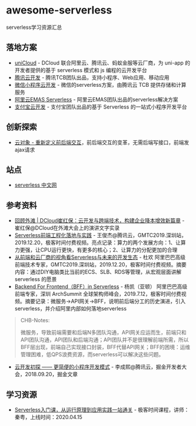 # awesome-serverless
serverless学习资源汇总

## 落地方案

- [uniCloud](https://uniapp.dcloud.net.cn/uniCloud/README) - DCloud 联合阿里云、腾讯云、蚂蚁金服等云厂商，为 uni-app 的开发者提供的基于 serverless 模式和 js 编程的云开发平台
- [腾讯云开发](https://www.cloudbase.net/) - 腾讯TCB团队出品，支持小程序、Web应用、移动应用
- [微信小程序云开发](https://developers.weixin.qq.com/miniprogram/dev/wxcloud/basis/getting-started.html) - 微信的serverless方案，由腾讯云 TCB 提供存储和计算服务
- [阿里云EMAS Serverless](https://help.aliyun.com/document_detail/436030.html?spm=a2c4g.435822.0.0.749137b0v2sZ8M) - 阿里云EMAS团队出品的serverless解决方案
- [支付宝云开发](https://cloud.alipay.com/main/product/cloudbase) - 支付宝团队出品的基于 Serverless 的一站式小程序开发平台

## 创新探索

- [云对象 - 重新定义前后端交互](https://juejin.cn/post/7140841434977927175)，前后端交互的变革，无需后端写接口，前端发ajax请求

## 站点

- [serverless 中文网](https://serverlesscloud.cn/)

## 参考资料
- [回顾外滩 | DCloud崔红保：云开发与跨端技术，构建企业降本增效新篇章](https://juejin.cn/post/7306337248623034395) - 崔红保@DCloud在外滩大会上的演讲文字实录
- [Serverless前端工程化落地与实践](https://time.geekbang.org/dailylesson/detail/100045239) - 王俊杰@腾讯云，GMTC2019.深圳站，2019.12.20，极客时间付费视频。亮点记录：算力的两个发展方向：1、让算力更强，让CPU运行更快，有更多的核心；2、让算力的分配更加的合理
- [从前端和云厂商的视角看Serverless与未来的开发生态](https://time.geekbang.org/dailylesson/detail/100045220) - 杜欢 阿里巴巴高级前端技术专家，GMTC2019.深圳站，2019.12.20，极客时间付费视频。摘要内容：通过DIY电脑类比当前的ECS、SLB、RDS等管理，从宏观层面讲解 serverless 的愿景
- [Backend For Frontend（BFF）in Serverless](https://time.geekbang.org/dailylesson/detail/100033230) - 杨凯（亚顿） 阿里巴巴高级前端专家，深圳 ArchSummit 全球架构师峰会，2019.7.12，极客时间付费视频。摘要记录：微服务->API网关->BFF，说明前后端分工的历史演进，引入serverless，并介绍阿里内部如何落地serverless
>CHB-Notes:
>
>微服务，导致前端需要和后端N多团队沟通，API网关应运而生，前端只和API团队沟通，API团队和后端沟通；API团队并不是很理解前端所需，所以BFF层出现，前端自己实现接口封装，BFF代替API网关；BFF的困境：运维管理困难，低QPS浪费资源，而serverless可以解决这些问题。
- [云开发初探 —— 更简便的小程序开发模式](https://juejin.im/post/5ba2fa43e51d450e5d0b0676) - 李成熙@腾讯云，掘金开发者大会，2018.09.20，掘金文章

## 学习资源

- [Serverless入门课，从运行原理到应用实践一站通关](https://time.geekbang.org/column/intro/305) - 极客时间课程，讲师：秦粤，上线时间：2020.04.15
